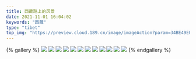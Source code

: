 ```yaml
---
title: 西藏路上的风景
date: 2021-11-01 16:04:02
keywords: "西藏"
type: "tibet"
top_img: "https://preview.cloud.189.cn/image/imageAction?param=34BE49EF2B247B1035DD64FF3F6D78CFE71EA85DE8042281FE998E0D684CB1B7DA3D0F933CED66A0FC6CF13011560DB44CC4BB8EBF930E229BC5061B4A0DBC3E5F599F536FAB33444DA0E7C6D73ED84DAD4511CF240B7FBE0C1FE9238D82D81D50FFA9B48F51E717C6F53FF8ACBBF0DC92A095EA"
---
```

{% gallery %}
![](https://preview.cloud.189.cn/image/imageAction?param=CF9213810053A33F739BE3657F0523E7B79A6F649805D25735D4E428CBC879699971F979848DE3C29355800BB8BB234A44F0A96F86A331F78765C8316E49737D5D68AF7CC847D8AF6324057CB9D9A90281FFC8D15B3EA0776F038B216BD53EED7D3BAD016FF1AD4A3420D1BE1270FBDC461F7C86)
![](https://preview.cloud.189.cn/image/imageAction?param=A73A0B9493EC01C0D8DFC037AB629C097330309E74D6F1AAC196C86DEEEC87F49CFF398F7FA7D190817382F6CEDB21ADF6A08AAEF0A449FF75E872D115072F9BDCC3E49D7252CFC356596B218450A5B328F4CC6FDC47F28DAAD77361075CBF387A66C4AC40F7916A0BB7F1C719839198635C5403)
![](https://preview.cloud.189.cn/image/imageAction?param=7AB05258AB2C9B6E60E8689E3837FFDAF0F5D3C0E1E49876E33557DA2EC870ECCDDB15964A2904B12F6DB6C6FB2D25B2A9E3BE58699C46630E5BFBA3AFEE683BDE65C8B5ACE763F0A825A21BE7D66E5586524402A22326119318597090D412F4E17EA7457AEA25634AF34359F7443C4D4BE88F10)
![](https://preview.cloud.189.cn/image/imageAction?param=22AE41425127D69D5C20FEB0E6A30BE7379BDD97C36D21D294D36BB88FCC87C109C5E2FC2D0840B54DF298C38437057383848416E6CA934783C2B6338272C227D4DBE4DAC965B875006BCEF3A997AADF7878FE75CB14D62BCF79A496D69FFBA28840150BA9260517C70950F9F5720B242AC8A9FC)
![](https://preview.cloud.189.cn/image/imageAction?param=81D939E75938431454CB3E592F56B5DA461E8E3C95B47A666DDA787C514E3958E2996686EF1437A556FAE23F07F11D665BB712C1DD5C16E4A2DD3BC50FA59B4D28D7B6FBC76881EC3279EABB429FF2D95B6C03833A98BC92AF42BD915016AB0CDD370605FB795405500118749B5952A26B1E3C1A)
![](https://preview.cloud.189.cn/image/imageAction?param=ABEF8A1AA04108DD61C0B3890BB04C0D23F5C13DD83E9669F965CFA470E5FBF0B3DF2BFB0568F9E5E8B4656B3160C0CAC8DE3F5CD565B0C276A2473DB39D2CD8C9E62C9224CD7BEDCBAE43032BE13F7F73463AF7B6BF9C54132E1D1B75979BB6649DB2CD92E5D4A6FD9A93D579D31AB929074A40)
![](https://preview.cloud.189.cn/image/imageAction?param=0F183C447D6CBE50AE9235DE673340D18E53A0158F1B54BDC7947614157E61476733019EFD7496326738E6FCC4CDD492D05F26E6000014277EACBC1516E6C32C48EB5EC6250069CCEA154FB34F6F1E00B233A345AB89F89800BFB12D060003175571EDAE7B708F503C93F4677BE67329D1BB44B8)
![](https://preview.cloud.189.cn/image/imageAction?param=C82BB35459C0F2E239A47B82E4B6BF0C070C0A2F2A02EE76FFDD6D29C1040253B2C31BFC7F05747E4CBBBD01C2D37B825150D510C6D874C682603D9E66FCFA73F464B907C2D45FE117B030472819A59BF47203C7471FDCE137AB24A52741D85A52BFF89281B379981B4A4BC77F79D25AA7F72904)
![](https://preview.cloud.189.cn/image/imageAction?param=30C7E47D64C257632D330DEA25313AD9A2A1F75F6D22F62BD2EE6D15C07E454D50363B3A79DD00320EFD3EAA01F27587D14EFCC8FCC03733794C3E3E9384D8287B3D9A9843A81817BAC046F4D4D2C7DF48169D6BC86AA8D8FBD800B0A353A7CD35D2FFE98EAB6B9E5E4E583AEB3694773F052156)
![](https://preview.cloud.189.cn/image/imageAction?param=9DC60513672D4D2B1C8FE2FB89A40827AB77D267E131FA1C1A300F2AE323EE4DDB5DB4997628757735C585E4D0EC23723A0340AD1F4C8C9123414D8F6135C1772EE413D0CF041EAE2018FD468C5844A5CB47A29FC64663D1FEA3861C62842F79697D8589E4B382D162476EFB73694C287CC8F02E)
![](https://preview.cloud.189.cn/image/imageAction?param=C9D954DDF4959E656680F0826904074AC99F0B3AA7BAC251216FA1A299E2CDE442F53F7FC39D8CEEF7B3EDE965BCB9E2BCEB49CAE677B05F94E0C7A79CBFC0DE5F3390A994B2A375B9C7CE6B35ABF8966D698B5DBD53B1E80E71B5269F91AE4985ECA5F6A10497A438FBCA49B71D9CE2CEA78947)
![](https://preview.cloud.189.cn/image/imageAction?param=E2A9BB3DC979CFB182F9BD401418D28C01F494AD8349C8CFB056E24F143F4CD5B24EDF792F10D535FF72C2D7EB1A40D804B8AC5F2B94C4F312DF4BE2E0E257BF2E58BA61EF5B09BC8943546532E5CC29E64DF58E9824BBE2F4BE2215B3EE16516040D11895DDBCEC991BC1EA33350E188C93F47A)
{% endgallery %}
